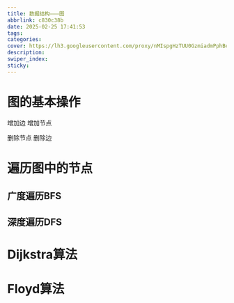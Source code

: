 ```yaml
---
title: 数据结构———图
abbrlink: c830c38b
date: 2025-02-25 17:41:53
tags:
categories:
cover: https://lh3.googleusercontent.com/proxy/nMIspgHzTUU0GzmiadmPphBelzF2xy9-tIiejZg3VvJTITxUb-1vILxf-IsCfyl94VSn6YvHa8_PiIyR9d3rwD8ZhNdQ1C1rnblP6zy3OaI=w3840-h2160-p-k-no-nd-mv
description:
swiper_index:
sticky:
---
```

# 图的基本操作

增加边
增加节点

删除节点
删除边

# 遍历图中的节点

## 广度遍历BFS



## 深度遍历DFS


# Dijkstra算法

# Floyd算法
